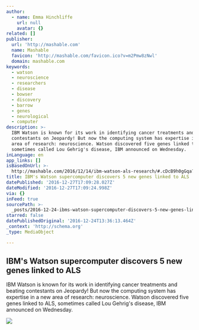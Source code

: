 ```yaml
---
author:
  - name: Emma Hinchliffe
    url: null
    avatar: {}
related: []
publisher:
  url: 'http://mashable.com'
  name: Mashable
  favicon: 'http://mashable.com/favicon.ico?v=m2Pmw8zNwl'
  domain: mashable.com
keywords:
  - watson
  - neuroscience
  - researchers
  - disease
  - bowser
  - discovery
  - barrow
  - genes
  - neurological
  - computer
description: >-
  IBM Watson is known for its work in identifying cancer treatments and beating
  contestants on Jeopardy! But now the computing system has expertise in a new
  area of research: neuroscience. Watson discovered five genes linked to ALS,
  sometimes called Lou Gehrig's disease, IBM announced on Wednesday.
inLanguage: en
app_links: []
isBasedOnUrl: >-
  http://mashable.com/2016/12/14/ibm-watson-als-research/#.cDcB9h0gGqa?platform=hootsuite
title: IBM's Watson supercomputer discovers 5 new genes linked to ALS
datePublished: '2016-12-27T17:09:28.027Z'
dateModified: '2016-12-27T17:09:24.998Z'
via: {}
inFeed: true
sourcePath: >-
  _posts/2016-12-24-ibms-watson-supercomputer-discovers-5-new-genes-linked-to-a.md
starred: false
datePublishedOriginal: '2016-12-24T13:36:13.464Z'
_context: 'http://schema.org'
_type: MediaObject

---
```

<article style=""><h1>IBM's Watson supercomputer discovers 5 new genes linked to ALS</h1><p>IBM Watson is known for its work in identifying cancer treatments and beating contestants on Jeopardy! But now the computing system has expertise in a new area of research: neuroscience. Watson discovered five genes linked to ALS, sometimes called Lou Gehrig's disease, IBM announced on Wednesday.</p><img src="http://a.amz.mshcdn.com/media/ZgkyMDE2LzEyLzE0LzZjL2E1YzcxZDZjODE0YzRjMGJiNmM1NDcwNjhjNzRmY2NlLjE5NmQ3LmpwZwpwCXRodW1iCTEyMDB4NjMwCmUJanBn/a5a49a49/b20/a5c71d6c-814c-4c0b-b6c5-47068c74fcce.jpg" /></article>